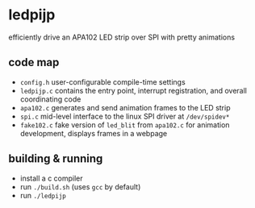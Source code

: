 # ledpijp

efficiently drive an APA102 LED strip over SPI with pretty animations

## code map

- `config.h` user-configurable compile-time settings
- `ledpijp.c` contains the entry point, interrupt registration, and overall coordinating code
- `apa102.c` generates and send animation frames to the LED strip
- `spi.c` mid-level interface to the linux SPI driver at `/dev/spidev*`
- `fake102.c` fake version of `led_blit` from `apa102.c` for animation development, displays frames in a webpage

## building & running

- install a c compiler
- run `./build.sh` (uses `gcc` by default)
- run `./ledpijp`
